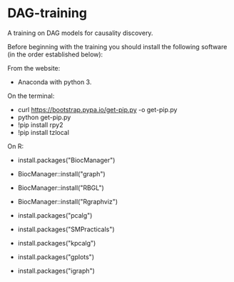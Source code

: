 # DAG-training
A training on DAG models for causality discovery.

Before beginning with the training you should install the following software (in the order established below):

From the website:

- Anaconda with python 3.

On the terminal:
- curl https://bootstrap.pypa.io/get-pip.py -o get-pip.py
- python get-pip.py
- !pip install rpy2
- !pip install tzlocal

On R:
- install.packages("BiocManager")
- BiocManager::install("graph")
- BiocManager::install("RBGL")
- BiocManager::install("Rgraphviz")
- install.packages("pcalg")
- install.packages("SMPracticals")

- install.packages("kpcalg")
- install.packages("gplots")
- install.packages("igraph")
